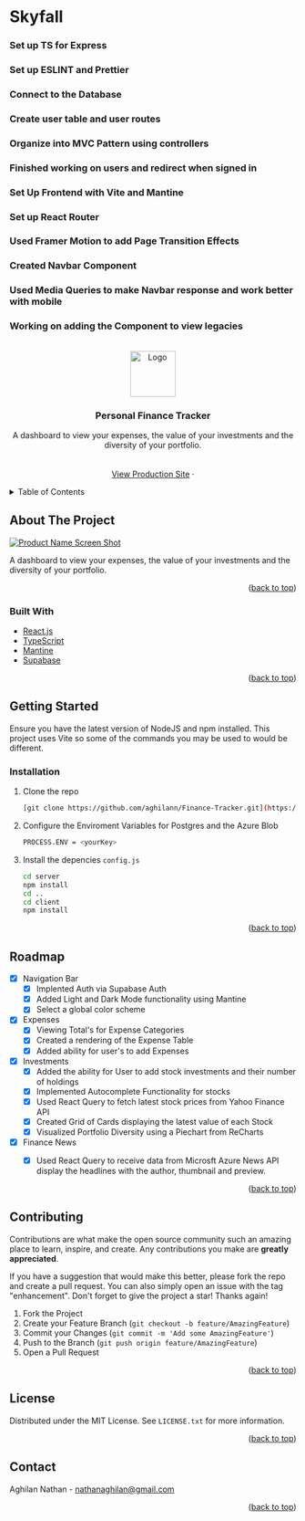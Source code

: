 # Skyfall

### Set up TS for Express
### Set up ESLINT and Prettier
### Connect to the Database
### Create user table and user routes
### Organize into MVC Pattern using controllers
### Finished working on users and redirect when signed in
### Set Up Frontend with Vite and Mantine
### Set up React Router
### Used Framer Motion to add Page Transition Effects
### Created Navbar Component
### Used Media Queries to make Navbar response and work better with mobile
### Working on adding the Component to view legacies

<div id="top"></div>
<!--
*** Thanks for checking out the Best-README-Template. If you have a suggestion
*** that would make this better, please fork the repo and create a pull request
*** or simply open an issue with the tag "enhancement".
*** Don't forget to give the project a star!
*** Thanks again! Now go create something AMAZING! :D
-->



<!-- PROJECT SHIELDS -->
<!--
*** I'm using markdown "reference style" links for readability.
*** Reference links are enclosed in brackets [ ] instead of parentheses ( ).
*** See the bottom of this document for the declaration of the reference variables
*** for contributors-url, forks-url, etc. This is an optional, concise syntax you may use.
*** https://www.markdownguide.org/basic-syntax/#reference-style-links
-->

<!-- PROJECT LOGO -->
<br />
<div align="center">
  <a href="https://github.com/github_username/repo_name">
    <img src="images/logo.png" alt="Logo" width="80" height="80">
  </a>

<h3 align="center">Personal Finance Tracker</h3>

  <p align="center">
    A dashboard to view your expenses, the value of your investments and the diversity of your portfolio.
    <br />
    <br />
    <br />
    <a href="https://lucent-bubblegum-e9911a.netlify.app/">View Production Site</a>
    ·
  </p>
</div>



<!-- TABLE OF CONTENTS -->
<details>
  <summary>Table of Contents</summary>
  <ol>
    <li>
      <a href="#about-the-project">About The Project</a>
      <ul>
        <li><a href="#built-with">Built With</a></li>
      </ul>
    </li>
    <li>
      <a href="#getting-started">Getting Started</a>
      <ul>
        <li><a href="#prerequisites">Prerequisites</a></li>
        <li><a href="#installation">Installation</a></li>
      </ul>
    </li>
    <li><a href="#usage">Usage</a></li>
    <li><a href="#roadmap">Roadmap</a></li>
    <li><a href="#contributing">Contributing</a></li>
    <li><a href="#license">License</a></li>
    <li><a href="#contact">Contact</a></li>
    <li><a href="#acknowledgments">Acknowledgments</a></li>
  </ol>
</details>



<!-- ABOUT THE PROJECT -->
## About The Project

[![Product Name Screen Shot][product-screenshot]](https://example.com)

 A dashboard to view your expenses, the value of your investments and the diversity of your portfolio.

<p align="right">(<a href="#top">back to top</a>)</p>



### Built With

* [React.js](https://reactjs.org/)
* [TypeScript](https://www.typescriptlang.org/)
* [Mantine](https://mantine.dev/)
* [Supabase](https://supabase.com/)


<p align="right">(<a href="#top">back to top</a>)</p>



<!-- GETTING STARTED -->
## Getting Started

Ensure you have the latest version of NodeJS and npm installed. This project uses Vite so some of the commands you may be used to would be different.

### Installation

1. Clone the repo
   ```sh
   [git clone https://github.com/aghilann/Finance-Tracker.git](https://github.com/aghilann/Skyfall/)
   ```
2. Configure the Enviroment Variables for Postgres and the Azure Blob
   ```sh
   PROCESS.ENV = <yourKey>
   ```
3. Install the depencies `config.js`
   ```sh
   cd server
   npm install
   cd ..
   cd client
   npm install
   ```

<p align="right">(<a href="#top">back to top</a>)</p>


<!-- ROADMAP -->
## Roadmap

- [x] Navigation Bar
  - [x] Implented Auth via Supabase Auth
  - [x] Added Light and Dark Mode functionality using Mantine
  - [x] Select a global color scheme 
- [x] Expenses
  - [x] Viewing Total's for Expense Categories
  - [x] Created a rendering of the Expense Table
  - [x] Added ability for user's to add Expenses
- [x] Investments
  - [x] Added the ability for User to add stock investments and their number of holdings
  - [x] Implemented Autocomplete Functionality for stocks
  - [x] Used React Query to fetch latest stock prices from Yahoo Finance API 
  - [x] Created Grid of Cards displaying the latest value of each Stock
  - [x] Visualized Portfolio Diversity using a Piechart from ReCharts
- [x] Finance News
  - [x] Used React Query to receive data from Microsft Azure News API display the headlines with the author, thumbnail and preview.      


<p align="right">(<a href="#top">back to top</a>)</p>



<!-- CONTRIBUTING -->
## Contributing

Contributions are what make the open source community such an amazing place to learn, inspire, and create. Any contributions you make are **greatly appreciated**.

If you have a suggestion that would make this better, please fork the repo and create a pull request. You can also simply open an issue with the tag "enhancement".
Don't forget to give the project a star! Thanks again!

1. Fork the Project
2. Create your Feature Branch (`git checkout -b feature/AmazingFeature`)
3. Commit your Changes (`git commit -m 'Add some AmazingFeature'`)
4. Push to the Branch (`git push origin feature/AmazingFeature`)
5. Open a Pull Request

<p align="right">(<a href="#top">back to top</a>)</p>



<!-- LICENSE -->
## License

Distributed under the MIT License. See `LICENSE.txt` for more information.

<p align="right">(<a href="#top">back to top</a>)</p>



<!-- CONTACT -->
## Contact

Aghilan Nathan - nathanaghilan@gmail.com

<p align="right">(<a href="#top">back to top</a>)</p>


<!-- MARKDOWN LINKS & IMAGES -->
<!-- https://www.markdownguide.org/basic-syntax/#reference-style-links -->
[contributors-shield]: https://img.shields.io/github/contributors/github_username/repo_name.svg?style=for-the-badge
[contributors-url]: https://github.com/github_username/repo_name/graphs/contributors
[forks-shield]: https://img.shields.io/github/forks/github_username/repo_name.svg?style=for-the-badge
[forks-url]: https://github.com/github_username/repo_name/network/members
[stars-shield]: https://img.shields.io/github/stars/github_username/repo_name.svg?style=for-the-badge
[stars-url]: https://github.com/github_username/repo_name/stargazers
[issues-shield]: https://img.shields.io/github/issues/github_username/repo_name.svg?style=for-the-badge
[issues-url]: https://github.com/github_username/repo_name/issues
[license-shield]: https://img.shields.io/github/license/github_username/repo_name.svg?style=for-the-badge
[license-url]: https://github.com/github_username/repo_name/blob/master/LICENSE.txt
[linkedin-shield]: https://img.shields.io/badge/-LinkedIn-black.svg?style=for-the-badge&logo=linkedin&colorB=555
[linkedin-url]: https://linkedin.com/in/linkedin_username
[product-screenshot]: images/screenshot.png
